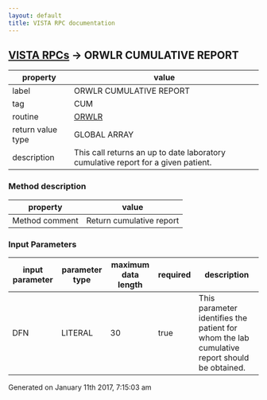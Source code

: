 ```yaml
---
layout: default
title: VISTA RPC documentation
---
```




## [VISTA RPCs](TableOfContent.md) &#8594; ORWLR CUMULATIVE REPORT 

 property | value 
--- | --- 
 label | ORWLR CUMULATIVE REPORT
 tag | CUM
 routine | [ORWLR](http://code.osehra.org/dox/Routine_ORWLR_source.html)
 return value type | GLOBAL ARRAY
 description | This call returns an up to date laboratory cumulative report for a given patient.


### Method description

 property | value 
--- | --- 
 Method comment | Return cumulative report

### Input Parameters

| input parameter | parameter type | maximum data length | required | description | 
| --- | --- | --- | --- | --- | 
| DFN | LITERAL | 30 | true | This parameter identifies the patient for whom the lab cumulative report should be obtained. | 




 Generated on January 11th 2017, 7:15:03 am